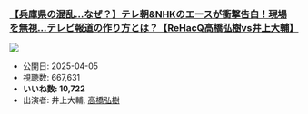 ### [【兵庫県の混乱…なぜ？】テレ朝&NHKのエースが衝撃告白！現場を無視…テレビ報道の作り方とは？【ReHacQ高橋弘樹vs井上大輔】](https://www.youtube.com/watch?v=KKale4NVwsE)
[![](https://img.youtube.com/vi/KKale4NVwsE/sddefault.jpg)](https://www.youtube.com/watch?v=KKale4NVwsE)
-   公開日: 2025-04-05
-   視聴数: 667,631
-   **いいね数: 10,722**
-   出演者: 井上大輔, [高橋弘樹](/rehacq_fan/people/高橋弘樹 "wikilink")
